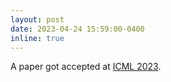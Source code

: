 ```yaml
---
layout: post
date: 2023-04-24 15:59:00-0400
inline: true
---
```


A paper got accepted at [ICML 2023](https://icml.cc/).
